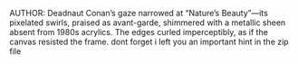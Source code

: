 AUTHOR: Deadnaut
Conan’s gaze narrowed at “Nature’s Beauty”—its pixelated swirls, praised as avant-garde, shimmered with a metallic sheen absent from 1980s acrylics. The edges curled imperceptibly, as if the canvas resisted the frame.
dont forget i left you an important hint in the zip file
